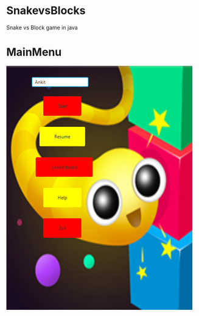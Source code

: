 # SnakevsBlocks
Snake vs Block game in java

# MainMenu
![MainMenu](https://github.com/ankitcdry1612/SnakevsBlocks/blob/master/Image/MainMenu.png)
